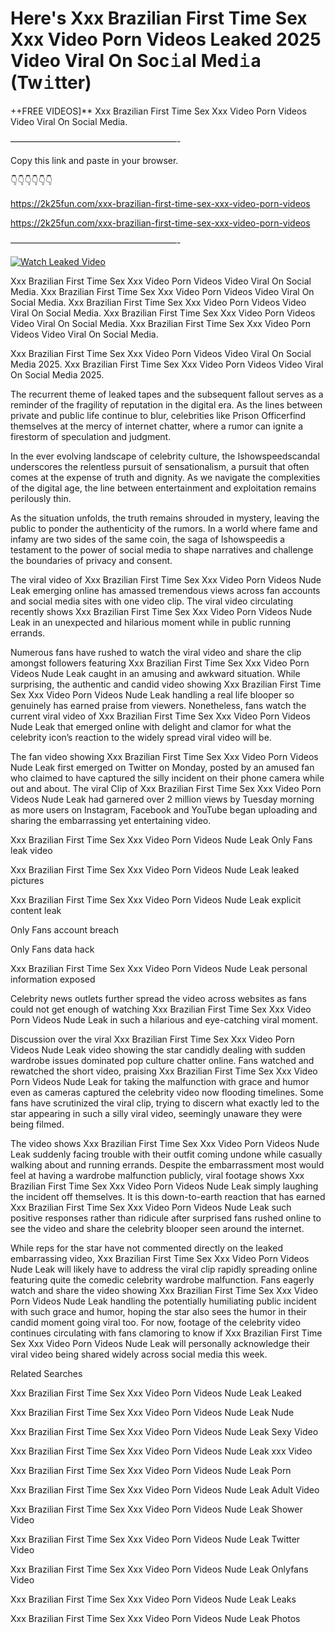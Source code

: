 # Here's Xxx Brazilian First Time Sex Xxx Video Porn Videos Leaked 2025 Video Viral On Soc𝚒al Med𝚒a (Tw𝚒tter)

++FREE VIDEOS]** Xxx Brazilian First Time Sex Xxx Video Porn Videos Video Viral On Social Media.

———————————————————-

Copy this link and paste in your browser.

👇👇👇👇👇👇

https://2k25fun.com/xxx-brazilian-first-time-sex-xxx-video-porn-videos

https://2k25fun.com/xxx-brazilian-first-time-sex-xxx-video-porn-videos

———————————————————-

[![Watch Leaked Video](https://miro.medium.com/v2/resize:fit:828/format:webp/1*cilzJN44JGOrTw9NJCrNHA.gif "Watch Leaked Video")](https://2k25fun.com/xxx-brazilian-first-time-sex-xxx-video-porn-videos)

Xxx Brazilian First Time Sex Xxx Video Porn Videos Video Viral On Social Media. Xxx Brazilian First Time Sex Xxx Video Porn Videos Video Viral On Social Media. Xxx Brazilian First Time Sex Xxx Video Porn Videos Video Viral On Social Media. Xxx Brazilian First Time Sex Xxx Video Porn Videos Video Viral On Social Media. Xxx Brazilian First Time Sex Xxx Video Porn Videos Video Viral On Social Media.

Xxx Brazilian First Time Sex Xxx Video Porn Videos Video Viral On Social Media 2025. Xxx Brazilian First Time Sex Xxx Video Porn Videos Video Viral On Social Media 2025.

The recurrent theme of leaked tapes and the subsequent fallout serves as a reminder of the fragility of reputation in the digital era. As the lines between private and public life continue to blur, celebrities like Prison Officerfind themselves at the mercy of internet chatter, where a rumor can ignite a firestorm of speculation and judgment.

In the ever evolving landscape of celebrity culture, the Ishowspeedscandal underscores the relentless pursuit of sensationalism, a pursuit that often comes at the expense of truth and dignity. As we navigate the complexities of the digital age, the line between entertainment and exploitation remains perilously thin.

As the situation unfolds, the truth remains shrouded in mystery, leaving the public to ponder the authenticity of the rumors. In a world where fame and infamy are two sides of the same coin, the saga of Ishowspeedis a testament to the power of social media to shape narratives and challenge the boundaries of privacy and consent.

The viral video of Xxx Brazilian First Time Sex Xxx Video Porn Videos Nude Leak emerging online has amassed tremendous views across fan accounts and social media sites with one video clip. The viral video circulating recently shows Xxx Brazilian First Time Sex Xxx Video Porn Videos Nude Leak in an unexpected and hilarious moment while in public running errands.

Numerous fans have rushed to watch the viral video and share the clip amongst followers featuring Xxx Brazilian First Time Sex Xxx Video Porn Videos Nude Leak caught in an amusing and awkward situation. While surprising, the authentic and candid video showing Xxx Brazilian First Time Sex Xxx Video Porn Videos Nude Leak handling a real life blooper so genuinely has earned praise from viewers. Nonetheless, fans watch the current viral video of Xxx Brazilian First Time Sex Xxx Video Porn Videos Nude Leak that emerged online with delight and clamor for what the celebrity icon’s reaction to the widely spread viral video will be.

The fan video showing Xxx Brazilian First Time Sex Xxx Video Porn Videos Nude Leak first emerged on Twitter on Monday, posted by an amused fan who claimed to have captured the silly incident on their phone camera while out and about. The viral Clip of Xxx Brazilian First Time Sex Xxx Video Porn Videos Nude Leak had garnered over 2 million views by Tuesday morning as more users on Instagram, Facebook and YouTube began uploading and sharing the embarrassing yet entertaining video.

Xxx Brazilian First Time Sex Xxx Video Porn Videos Nude Leak Only Fans leak video

Xxx Brazilian First Time Sex Xxx Video Porn Videos Nude Leak leaked pictures

Xxx Brazilian First Time Sex Xxx Video Porn Videos Nude Leak explicit content leak

Only Fans account breach

Only Fans data hack

Xxx Brazilian First Time Sex Xxx Video Porn Videos Nude Leak personal information exposed

Celebrity news outlets further spread the video across websites as fans could not get enough of watching Xxx Brazilian First Time Sex Xxx Video Porn Videos Nude Leak in such a hilarious and eye-catching viral moment.

Discussion over the viral Xxx Brazilian First Time Sex Xxx Video Porn Videos Nude Leak video showing the star candidly dealing with sudden wardrobe issues dominated pop culture chatter online. Fans watched and rewatched the short video, praising Xxx Brazilian First Time Sex Xxx Video Porn Videos Nude Leak for taking the malfunction with grace and humor even as cameras captured the celebrity video now flooding timelines. Some fans have scrutinized the viral clip, trying to discern what exactly led to the star appearing in such a silly viral video, seemingly unaware they were being filmed.

The video shows Xxx Brazilian First Time Sex Xxx Video Porn Videos Nude Leak suddenly facing trouble with their outfit coming undone while casually walking about and running errands. Despite the embarrassment most would feel at having a wardrobe malfunction publicly, viral footage shows Xxx Brazilian First Time Sex Xxx Video Porn Videos Nude Leak simply laughing the incident off themselves. It is this down-to-earth reaction that has earned Xxx Brazilian First Time Sex Xxx Video Porn Videos Nude Leak such positive responses rather than ridicule after surprised fans rushed online to see the video and share the celebrity blooper seen around the internet.

While reps for the star have not commented directly on the leaked embarrassing video, Xxx Brazilian First Time Sex Xxx Video Porn Videos Nude Leak will likely have to address the viral clip rapidly spreading online featuring quite the comedic celebrity wardrobe malfunction. Fans eagerly watch and share the video showing Xxx Brazilian First Time Sex Xxx Video Porn Videos Nude Leak handling the potentially humiliating public incident with such grace and humor, hoping the star also sees the humor in their candid moment going viral too. For now, footage of the celebrity video continues circulating with fans clamoring to know if Xxx Brazilian First Time Sex Xxx Video Porn Videos Nude Leak will personally acknowledge their viral video being shared widely across social media this week.

Related Searches

Xxx Brazilian First Time Sex Xxx Video Porn Videos Nude Leak Leaked

Xxx Brazilian First Time Sex Xxx Video Porn Videos Nude Leak Nude

Xxx Brazilian First Time Sex Xxx Video Porn Videos Nude Leak Sexy Video

Xxx Brazilian First Time Sex Xxx Video Porn Videos Nude Leak xxx Video

Xxx Brazilian First Time Sex Xxx Video Porn Videos Nude Leak Porn

Xxx Brazilian First Time Sex Xxx Video Porn Videos Nude Leak Adult Video

Xxx Brazilian First Time Sex Xxx Video Porn Videos Nude Leak Shower Video

Xxx Brazilian First Time Sex Xxx Video Porn Videos Nude Leak Twitter Video

Xxx Brazilian First Time Sex Xxx Video Porn Videos Nude Leak Onlyfans Video

Xxx Brazilian First Time Sex Xxx Video Porn Videos Nude Leak Leaks

Xxx Brazilian First Time Sex Xxx Video Porn Videos Nude Leak Photos